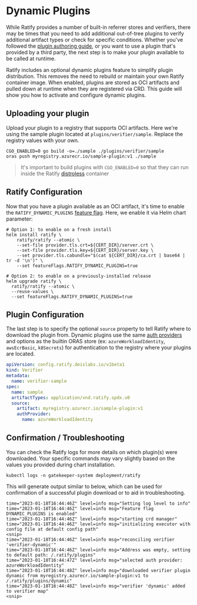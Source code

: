 # Dynamic Plugins

While Ratify provides a number of built-in referrer stores and verifiers, there may be times that you need to add additional out-of-tree plugins to verify additional artifact types or check for specific conditions. Whether you've followed the [plugin authoring guide](./creating-plugins.md), or you want to use a plugin that's provided by a third party, the next step is to make your plugin available to be called at runtime.

Ratify includes an optional dynamic plugins feature to simplify plugin distribution. This removes the need to rebuild or maintain your own Ratify container image. When enabled, plugins are stored as OCI artifacts and pulled down at runtime when they are registered via CRD. This guide will show you how to activate and configure dynamic plugins.

## Uploading your plugin

Upload your plugin to a registry that supports OCI artifacts. Here we're using the sample plugin located at `plugins/verifier/sample`. Replace the registry values with your own.

```shell
CGO_ENABLED=0 go build -o=./sample ./plugins/verifier/sample
oras push myregistry.azurecr.io/sample-plugin:v1 ./sample
```

> It's important to build plugins with `CGO_ENABLED=0` so that they can run inside the Ratify [distroless](https://github.com/GoogleContainerTools/distroless) container

## Ratify Configuration

Now that you have a plugin available as an OCI artifact, it's time to enable the `RATIFY_DYNAMIC_PLUGINS` [feature flag](/docs/reference/usage.md#feature-flags). Here, we enable it via Helm chart parameter:

```shell
# Option 1: to enable on a fresh install
helm install ratify \
    ratify/ratify --atomic \
    --set-file provider.tls.crt=${CERT_DIR}/server.crt \
    --set-file provider.tls.key=${CERT_DIR}/server.key \
    --set provider.tls.cabundle="$(cat ${CERT_DIR}/ca.crt | base64 | tr -d '\n')" \
    --set featureFlags.RATIFY_DYNAMIC_PLUGINS=true

# Option 2: to enable on a previously-installed release
helm upgrade ratify \
  ratify/ratify --atomic \
  --reuse-values \
  --set featureFlags.RATIFY_DYNAMIC_PLUGINS=true
```

## Plugin Configuration

The last step is to specify the optional `source` property to tell Ratify where to download the plugin from. Dynamic plugins use the same [auth providers](/docs/reference/oras-auth-provider.md) and options as the builtin ORAS store (ex: `azureWorkloadIdentity`, `awsEcrBasic`, `k8Secrets`) for authentication to the registry where your plugins are located.

```yaml
apiVersion: config.ratify.deislabs.io/v1beta1
kind: Verifier
metadata:
  name: verifier-sample
spec:
  name: sample
  artifactTypes: application/vnd.ratify.spdx.v0
  source:
    artifact: myregistry.azurecr.io/sample-plugin:v1
    authProvider:
      name: azureWorkloadIdentity
```

## Confirmation / Troubleshooting

You can check the Ratify logs for more details on which plugin(s) were downloaded. Your specific commands may vary slightly based on the values you provided during chart installation.

```shell
kubectl logs -n gatekeeper-system deployment/ratify
```

This will generate output similar to below, which can be used for confirmation of a successful plugin download or to aid in troubleshooting.

```text
time="2023-01-18T16:44:46Z" level=info msg="Setting log level to info"
time="2023-01-18T16:44:46Z" level=info msg="Feature flag DYNAMIC_PLUGINS is enabled"
time="2023-01-18T16:44:46Z" level=info msg="starting crd manager"
time="2023-01-18T16:44:46Z" level=info msg="initializing executor with config file at default config path"
<snip>
time="2023-01-18T16:44:46Z" level=info msg="reconciling verifier 'verifier-dynamic'"
time="2023-01-18T16:44:46Z" level=info msg="Address was empty, setting to default path: /.ratify/plugins"
time="2023-01-18T16:44:47Z" level=info msg="selected auth provider: azureWorkloadIdentity"
time="2023-01-18T16:44:48Z" level=info msg="downloaded verifier plugin dynamic from myregistry.azurecr.io/sample-plugin:v1 to /.ratify/plugins/dynamic"
time="2023-01-18T16:44:48Z" level=info msg="verifier 'dynamic' added to verifier map"
<snip>
```
